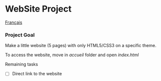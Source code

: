 # WebSite Project

[Français](README.md)


### Project Goal

Make a little website (5 pages) with only HTML5/CSS3 on a specific theme.

To access the website, move in *accueil* folder and open *index.html*

Remaining tasks

- [ ] Direct link to the website
